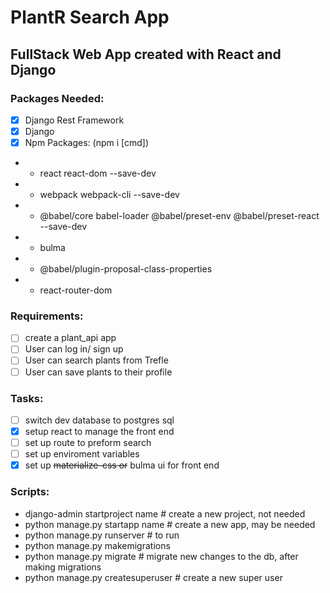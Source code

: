 # PlantR Search App

## FullStack Web App created with React and Django

### Packages Needed:

- [x] Django Rest Framework
- [x] Django
- [x] Npm Packages: (npm i [cmd])
- - react react-dom --save-dev
- - webpack webpack-cli --save-dev
- - @babel/core babel-loader @babel/preset-env @babel/preset-react --save-dev
- - bulma
- - @babel/plugin-proposal-class-properties
- - react-router-dom

### Requirements:

- [ ] create a plant_api app 
- [ ] User can log in/ sign up
- [ ] User can search plants from Trefle
- [ ] User can save plants to their profile

### Tasks:

- [ ] switch dev database to postgres sql
- [x] setup react to manage the front end
- [ ] set up route to preform search
- [ ] set up enviroment variables
- [x] set up ~~materialize-css or~~ bulma ui for front end

### Scripts:

- django-admin startproject name # create a new project, not needed
- python manage.py startapp name # create a new app, may be needed
- python manage.py runserver # to run
- python manage.py makemigrations
- python manage.py migrate # migrate new changes to the db, after making migrations
- python manage.py createsuperuser # create a new super user
